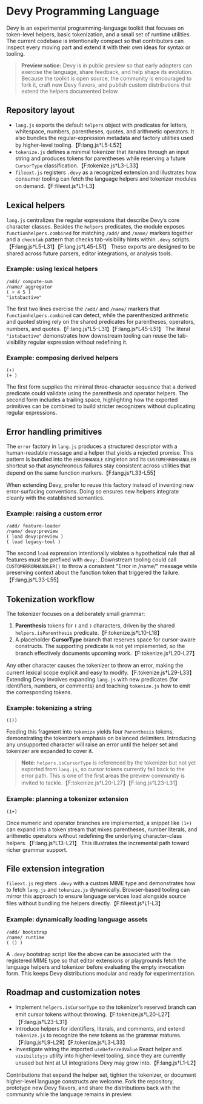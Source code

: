 # Devy Programming Language

Devy is an experimental programming-language toolkit that focuses on token-level helpers, basic tokenization, and a small set of runtime utilities. The current codebase is intentionally compact so that contributors can inspect every moving part and extend it with their own ideas for syntax or tooling.

> **Preview notice:** Devy is in public preview so that early adopters can exercise the language, share feedback, and help shape its evolution. Because the toolkit is open source, the community is encouraged to fork it, craft new Devy flavors, and publish custom distributions that extend the helpers documented below.

## Repository layout

- `lang.js` exports the default `helpers` object with predicates for letters, whitespace, numbers, parentheses, quotes, and arithmetic operators. It also bundles the regular-expression metadata and factory utilities used by higher-level tooling.【F:lang.js†L5-L52】
- `tokenize.js` defines a minimal tokenizer that iterates through an input string and produces tokens for parentheses while reserving a future `CursorType` classification.【F:tokenize.js†L3-L33】
- `fileext.js` registers `.devy` as a recognized extension and illustrates how consumer tooling can fetch the language helpers and tokenizer modules on demand.【F:fileext.js†L1-L3】

## Lexical helpers

`lang.js` centralizes the regular expressions that describe Devy’s core character classes. Besides the `helpers` predicates, the module exposes `functionhelpers.combined` for matching `/add/` and `/name/` markers together and a `checktab` pattern that checks tab-visibility hints within `.devy` scripts.【F:lang.js†L5-L31】【F:lang.js†L45-L51】 These exports are designed to be shared across future parsers, editor integrations, or analysis tools.

### Example: using lexical helpers

```devy
/add/ compute-sum
/name/ aggregator
( + 4 5 )
"istabactive"
```

The first two lines exercise the `/add/` and `/name/` markers that `functionhelpers.combined` can detect, while the parenthesized arithmetic and quoted string rely on the shared predicates for parentheses, operators, numbers, and quotes.【F:lang.js†L5-L31】【F:lang.js†L45-L51】 The literal `"istabactive"` demonstrates how downstream tooling can reuse the tab-visibility regular expression without redefining it.

### Example: composing derived helpers

```devy
(+)
(+ )
```

The first form supplies the minimal three-character sequence that a derived predicate could validate using the parenthesis and operator helpers. The second form includes a trailing space, highlighting how the exported primitives can be combined to build stricter recognizers without duplicating regular expressions.

## Error handling primitives

The `error` factory in `lang.js` produces a structured descriptor with a human-readable message and a helper that yields a rejected promise. This pattern is bundled into the `ERRORHANDLE` singleton and its `CUSTOMERRORHANDLER` shortcut so that asynchronous failures stay consistent across utilities that depend on the same function markers.【F:lang.js†L33-L55】

When extending Devy, prefer to reuse this factory instead of inventing new error-surfacing conventions. Doing so ensures new helpers integrate cleanly with the established semantics.

### Example: raising a custom error

```devy
/add/ feature-loader
/name/ devy:preview
( load devy:preview )
( load legacy-tool )
```

The second `load` expression intentionally violates a hypothetical rule that all features must be prefixed with `devy:`. Downstream tooling could call `CUSTOMERRORHANDLER()` to throw a consistent "Error in /name/" message while preserving context about the function token that triggered the failure.【F:lang.js†L33-L55】

## Tokenization workflow

The tokenizer focuses on a deliberately small grammar:

1. **Parenthesis** tokens for `(` and `)` characters, driven by the shared `helpers.isParenthesis` predicate.【F:tokenize.js†L10-L18】
2. A placeholder **CursorType** branch that reserves space for cursor-aware constructs. The supporting predicate is not yet implemented, so the branch effectively documents upcoming work.【F:tokenize.js†L20-L27】

Any other character causes the tokenizer to throw an error, making the current lexical scope explicit and easy to modify.【F:tokenize.js†L29-L33】 Extending Devy involves expanding `lang.js` with new predicates (for identifiers, numbers, or comments) and teaching `tokenize.js` how to emit the corresponding tokens.

### Example: tokenizing a string

```devy
(())
```

Feeding this fragment into `tokenize` yields four `Parenthesis` tokens, demonstrating the tokenizer’s emphasis on balanced delimiters. Introducing any unsupported character will raise an error until the helper set and tokenizer are expanded to cover it.

> **Note:** `helpers.isCursorType` is referenced by the tokenizer but not yet exported from `lang.js`, so cursor tokens currently fall back to the error path. This is one of the first areas the preview community is invited to tackle.【F:tokenize.js†L20-L27】【F:lang.js†L23-L31】

### Example: planning a tokenizer extension

```devy
(1+)
```

Once numeric and operator branches are implemented, a snippet like `(1+)` can expand into a token stream that mixes parentheses, number literals, and arithmetic operators without redefining the underlying character-class helpers.【F:lang.js†L13-L21】 This illustrates the incremental path toward richer grammar support.

## File extension integration

`fileext.js` registers `.devy` with a custom MIME type and demonstrates how to fetch `lang.js` and `tokenize.js` dynamically. Browser-based tooling can mirror this approach to ensure language services load alongside source files without bundling the helpers directly.【F:fileext.js†L1-L3】

### Example: dynamically loading language assets

```devy
/add/ bootstrap
/name/ runtime
( () )
```

A `.devy` bootstrap script like the above can be associated with the registered MIME type so that editor extensions or playgrounds fetch the language helpers and tokenizer before evaluating the empty invocation form. This keeps Devy distributions modular and ready for experimentation.

## Roadmap and customization notes

- Implement `helpers.isCursorType` so the tokenizer’s reserved branch can emit cursor tokens without throwing.【F:tokenize.js†L20-L27】【F:lang.js†L23-L31】
- Introduce helpers for identifiers, literals, and comments, and extend `tokenize.js` to recognize the new tokens as the grammar matures.【F:lang.js†L9-L29】【F:tokenize.js†L3-L33】
- Investigate wiring the imported `useDeferredValue` React helper and `visibilityjs` utility into higher-level tooling, since they are currently unused but hint at UI integrations Devy may grow into.【F:lang.js†L1-L2】

Contributions that expand the helper set, tighten the tokenizer, or document higher-level language constructs are welcome. Fork the repository, prototype new Devy flavors, and share the distributions back with the community while the language remains in preview.
